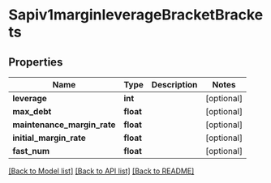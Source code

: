 # Sapiv1marginleverageBracketBrackets

## Properties
Name | Type | Description | Notes
------------ | ------------- | ------------- | -------------
**leverage** | **int** |  | [optional] 
**max_debt** | **float** |  | [optional] 
**maintenance_margin_rate** | **float** |  | [optional] 
**initial_margin_rate** | **float** |  | [optional] 
**fast_num** | **float** |  | [optional] 

[[Back to Model list]](../README.md#documentation-for-models) [[Back to API list]](../README.md#documentation-for-api-endpoints) [[Back to README]](../README.md)


